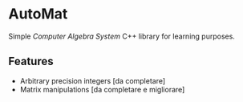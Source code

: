 # AutoMat
Simple _Computer Algebra System_ C++ library for learning purposes.

## Features
 - Arbitrary precision integers [da completare]
 - Matrix manipulations [da completare e migliorare]
